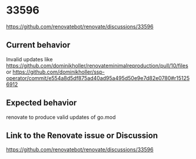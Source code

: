 # 33596

https://github.com/renovatebot/renovate/discussions/33596

## Current behavior

Invalid updates like
https://github.com/dominikholler/renovateminimalreproduction/pull/10/files
or
https://github.com/dominikholler/ssp-operator/commit/e554a8d5df875ad40ad95a495d50e9e7d82e0780#r151256912

## Expected behavior

renovate to produce valid updates of go.mod

## Link to the Renovate issue or Discussion

https://github.com/renovatebot/renovate/discussions/33596
